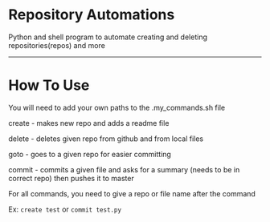 # Repository Automations
Python and shell program to automate creating and deleting repositories(repos) and more

- - -

# How To Use
You will need to add your own paths to the .my_commands.sh file

create    - makes new repo and adds a readme file

delete    - deletes given repo from github and from local files

goto      - goes to a given repo for easier committing

commit    - commits a given file and asks for a summary (needs to be in correct repo) then pushes it to master 

For all commands, you need to give a repo or file name after the command

Ex: `create test` or `commit test.py`